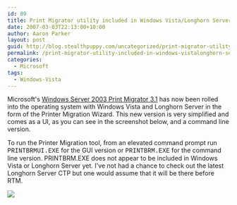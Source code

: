 ```yaml
---
id: 89
title: Print Migrator utility included in Windows Vista/Longhorn Server
date: 2007-03-03T22:13:00+10:00
author: Aaron Parker
layout: post
guid: http://blog.stealthpuppy.com/uncategorized/print-migrator-utility-included-in-windows-vistalonghorn-server
permalink: /print-migrator-utility-included-in-windows-vistalonghorn-server/
categories:
  - Microsoft
tags:
  - Windows-Vista
---
```

Microsoft's [Windows Server 2003 Print Migrator 3.1](http://www.microsoft.com/WindowsServer2003/techinfo/overview/printmigrator3.1.mspx) has now been rolled into the operating system with Windows Vista and Longhorn Server in the form of the Printer Migration Wizard. This new version is very simplified and comes as a UI, as you can see in the screenshot below, and a command line version.

To run the Printer Migration tool, from an elevated command prompt run <font face="courier new,courier">PRINTBRMUI.EXE</font> for the GUI version or <font face="courier new,courier">PRINTBRM.EXE</font> for the command line version. PRINTBRM.EXE does not appear to be included in Windows Vista or Longhorn Server yet. I've not had a chance to check out the latest Longhorn Server CTP but one would assume that it will be there before RTM.

<img border="0" src="https://stealthpuppy.com/media/2007/03/1000.14.1073.PrintMigrator.png" />